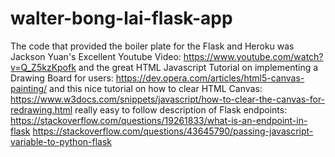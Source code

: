# walter-bong-lai-flask-app
The code that provided the boiler plate for the Flask and Heroku was Jackson Yuan's Excellent Youtube Video: https://www.youtube.com/watch?v=Q_Z5kzKpofk
and the great HTML Javascript Tutorial on implementing a Drawing Board for users:
https://dev.opera.com/articles/html5-canvas-painting/ and this nice tutorial on how to
clear HTML Canvas: https://www.w3docs.com/snippets/javascript/how-to-clear-the-canvas-for-redrawing.html
really easy to follow description of Flask endpoints:
https://stackoverflow.com/questions/19261833/what-is-an-endpoint-in-flask
https://stackoverflow.com/questions/43645790/passing-javascript-variable-to-python-flask